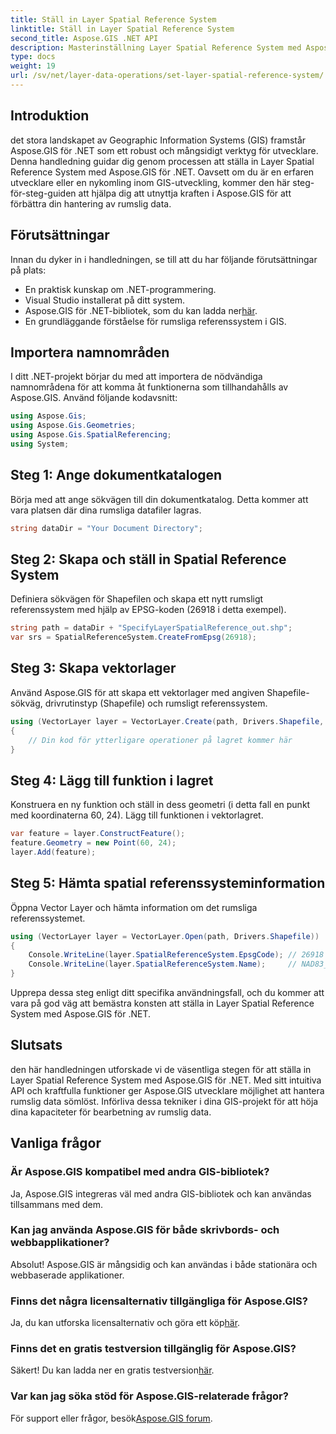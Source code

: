 ```yaml
---
title: Ställ in Layer Spatial Reference System
linktitle: Ställ in Layer Spatial Reference System
second_title: Aspose.GIS .NET API
description: Masterinställning Layer Spatial Reference System med Aspose.GIS för .NET. Lyft dina GIS-projekt med denna steg-för-steg handledning.
type: docs
weight: 19
url: /sv/net/layer-data-operations/set-layer-spatial-reference-system/
---
```

## Introduktion
det stora landskapet av Geographic Information Systems (GIS) framstår Aspose.GIS för .NET som ett robust och mångsidigt verktyg för utvecklare. Denna handledning guidar dig genom processen att ställa in Layer Spatial Reference System med Aspose.GIS för .NET. Oavsett om du är en erfaren utvecklare eller en nykomling inom GIS-utveckling, kommer den här steg-för-steg-guiden att hjälpa dig att utnyttja kraften i Aspose.GIS för att förbättra din hantering av rumslig data.
## Förutsättningar
Innan du dyker in i handledningen, se till att du har följande förutsättningar på plats:
- En praktisk kunskap om .NET-programmering.
- Visual Studio installerat på ditt system.
-  Aspose.GIS för .NET-bibliotek, som du kan ladda ner[här](https://releases.aspose.com/gis/net/).
- En grundläggande förståelse för rumsliga referenssystem i GIS.
## Importera namnområden
I ditt .NET-projekt börjar du med att importera de nödvändiga namnområdena för att komma åt funktionerna som tillhandahålls av Aspose.GIS. Använd följande kodavsnitt:
```csharp
using Aspose.Gis;
using Aspose.Gis.Geometries;
using Aspose.Gis.SpatialReferencing;
using System;
```
## Steg 1: Ange dokumentkatalogen
Börja med att ange sökvägen till din dokumentkatalog. Detta kommer att vara platsen där dina rumsliga datafiler lagras.
```csharp
string dataDir = "Your Document Directory";
```
## Steg 2: Skapa och ställ in Spatial Reference System
Definiera sökvägen för Shapefilen och skapa ett nytt rumsligt referenssystem med hjälp av EPSG-koden (26918 i detta exempel).
```csharp
string path = dataDir + "SpecifyLayerSpatialReference_out.shp";
var srs = SpatialReferenceSystem.CreateFromEpsg(26918);
```
## Steg 3: Skapa vektorlager
Använd Aspose.GIS för att skapa ett vektorlager med angiven Shapefile-sökväg, drivrutinstyp (Shapefile) och rumsligt referenssystem.
```csharp
using (VectorLayer layer = VectorLayer.Create(path, Drivers.Shapefile, srs))
{
    // Din kod för ytterligare operationer på lagret kommer här
}
```
## Steg 4: Lägg till funktion i lagret
Konstruera en ny funktion och ställ in dess geometri (i detta fall en punkt med koordinaterna 60, 24). Lägg till funktionen i vektorlagret.
```csharp
var feature = layer.ConstructFeature();
feature.Geometry = new Point(60, 24);
layer.Add(feature);
```
## Steg 5: Hämta spatial referenssysteminformation
Öppna Vector Layer och hämta information om det rumsliga referenssystemet.
```csharp
using (VectorLayer layer = VectorLayer.Open(path, Drivers.Shapefile))
{
    Console.WriteLine(layer.SpatialReferenceSystem.EpsgCode); // 26918
    Console.WriteLine(layer.SpatialReferenceSystem.Name);     // NAD83_UTM_zone_18N
}
```
Upprepa dessa steg enligt ditt specifika användningsfall, och du kommer att vara på god väg att bemästra konsten att ställa in Layer Spatial Reference System med Aspose.GIS för .NET.
## Slutsats
den här handledningen utforskade vi de väsentliga stegen för att ställa in Layer Spatial Reference System med Aspose.GIS för .NET. Med sitt intuitiva API och kraftfulla funktioner ger Aspose.GIS utvecklare möjlighet att hantera rumslig data sömlöst. Införliva dessa tekniker i dina GIS-projekt för att höja dina kapaciteter för bearbetning av rumslig data.
## Vanliga frågor
### Är Aspose.GIS kompatibel med andra GIS-bibliotek?
Ja, Aspose.GIS integreras väl med andra GIS-bibliotek och kan användas tillsammans med dem.
### Kan jag använda Aspose.GIS för både skrivbords- och webbapplikationer?
Absolut! Aspose.GIS är mångsidig och kan användas i både stationära och webbaserade applikationer.
### Finns det några licensalternativ tillgängliga för Aspose.GIS?
 Ja, du kan utforska licensalternativ och göra ett köp[här](https://purchase.aspose.com/buy).
### Finns det en gratis testversion tillgänglig för Aspose.GIS?
 Säkert! Du kan ladda ner en gratis testversion[här](https://releases.aspose.com/).
### Var kan jag söka stöd för Aspose.GIS-relaterade frågor?
 För support eller frågor, besök[Aspose.GIS forum](https://forum.aspose.com/c/gis/33).